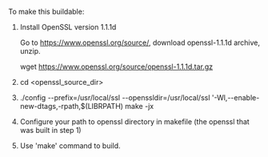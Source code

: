 To make this buildable:
1. Install OpenSSL version 1.1.1d

    Go to https://www.openssl.org/source/, download openssl-1.1.1d archive, unzip.

    wget https://www.openssl.org/source/openssl-1.1.1d.tar.gz

2.  cd <openssl_source_dir>

3.  ./config --prefix=/usr/local/ssl --openssldir=/usr/local/ssl '-Wl,--enable-new-dtags,-rpath,$(LIBRPATH)
    make -jx

2. Configure your path to openssl directory in makefile (the openssl that was built in step 1)
3. Use 'make' command to build.
